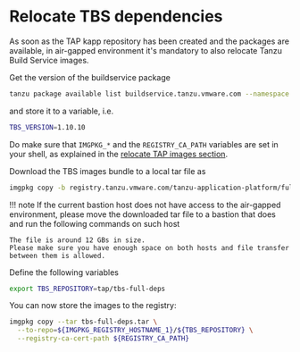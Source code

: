 # Relocate TBS dependencies

As soon as the TAP kapp repository has been created and the packages are available,
in air-gapped environment it's mandatory to also relocate Tanzu Build Service images.

Get the version of the buildservice package

```sh
tanzu package available list buildservice.tanzu.vmware.com --namespace tap-install
```

and store it to a variable, i.e.

```sh
TBS_VERSION=1.10.10
```

Do make sure that `IMGPKG_*` and the `REGISTRY_CA_PATH` variables are set in your shell,
as explained in the [relocate TAP images section](./relocate-tap-images.md).

Download the TBS images bundle to a local tar file as

```sh
imgpkg copy -b registry.tanzu.vmware.com/tanzu-application-platform/full-tbs-deps-package-repo:${TBS_VERSION} --to-tar=tbs-full-deps.tar
```

!!! note
    If the current bastion host does not have access to the air-gapped environment,
    please move the downloaded tar file to a bastion that does and run the following commands on such host

    The file is around 12 GBs in size.
    Please make sure you have enough space on both hosts and file transfer between them is allowed.

Define the following variables

```sh
export TBS_REPOSITORY=tap/tbs-full-deps
```

You can now store the images to the registry:

```sh
imgpkg copy --tar tbs-full-deps.tar \
  --to-repo=${IMGPKG_REGISTRY_HOSTNAME_1}/${TBS_REPOSITORY} \
  --registry-ca-cert-path ${REGISTRY_CA_PATH}
```
